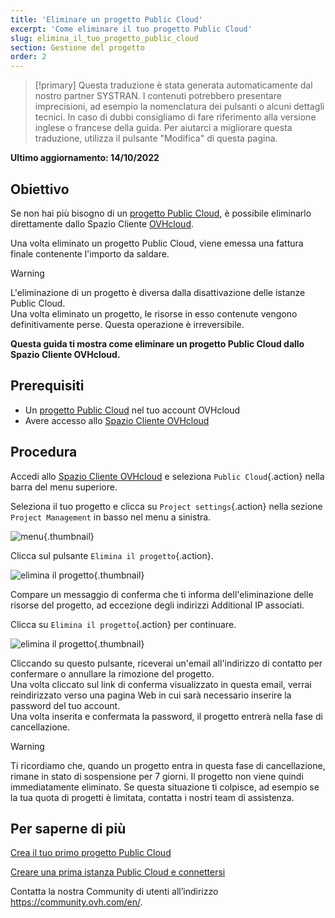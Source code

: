 ```yaml
---
title: 'Eliminare un progetto Public Cloud'
excerpt: 'Come eliminare il tuo progetto Public Cloud'
slug: elimina_il_tuo_progetto_public_cloud
section: Gestione del progetto
order: 2
---
```


> [!primary]
> Questa traduzione è stata generata automaticamente dal nostro partner SYSTRAN. I contenuti potrebbero presentare imprecisioni, ad esempio la nomenclatura dei pulsanti o alcuni dettagli tecnici. In caso di dubbi consigliamo di fare riferimento alla versione inglese o francese della guida. Per aiutarci a migliorare questa traduzione, utilizza il pulsante "Modifica" di questa pagina.
>

**Ultimo aggiornamento: 14/10/2022**

## Obiettivo

Se non hai più bisogno di un [progetto Public Cloud](https://www.ovhcloud.com/it/public-cloud/), è possibile eliminarlo direttamente dallo Spazio Cliente [OVHcloud](https://www.ovh.com/auth/?action=gotomanager&from=https://www.ovh.it/&ovhSubsidiary=it).

Una volta eliminato un progetto Public Cloud, viene emessa una fattura finale contenente l'importo da saldare.

> [!warning]
>
L'eliminazione di un progetto è diversa dalla disattivazione delle istanze Public Cloud.<br>
Una volta eliminato un progetto, le risorse in esso contenute vengono definitivamente perse. Questa operazione è irreversibile.
>

**Questa guida ti mostra come eliminare un progetto Public Cloud dallo Spazio Cliente OVHcloud.**

## Prerequisiti

- Un [progetto Public Cloud](https://www.ovhcloud.com/it/public-cloud/) nel tuo account OVHcloud
- Avere accesso allo [Spazio Cliente OVHcloud](https://www.ovh.com/auth/?action=gotomanager&from=https://www.ovh.it/&ovhSubsidiary=it)

## Procedura

Accedi allo [Spazio Cliente OVHcloud](https://www.ovh.com/auth/?action=gotomanager&from=https://www.ovh.it/&ovhSubsidiary=it) e seleziona `Public Cloud`{.action} nella barra del menu superiore.

Seleziona il tuo progetto e clicca su `Project settings`{.action} nella sezione `Project Management` in basso nel menu a sinistra.

![menu](images/deleteproject.png){.thumbnail}

Clicca sul pulsante `Elimina il progetto`{.action}.

![elimina il progetto](images/deleteproject1.png){.thumbnail}

Compare un messaggio di conferma che ti informa dell'eliminazione delle risorse del progetto, ad eccezione degli indirizzi Additional IP associati. 

Clicca su `Elimina il progetto`{.action} per continuare. 

![elimina il progetto](images/deleteproject2.png){.thumbnail}

Cliccando su questo pulsante, riceverai un'email all'indirizzo di contatto per confermare o annullare la rimozione del progetto.<br>
Una volta cliccato sul link di conferma visualizzato in questa email, verrai reindirizzato verso una pagina Web in cui sarà necessario inserire la password del tuo account.<br>
Una volta inserita e confermata la password, il progetto entrerà nella fase di cancellazione.


> [!warning]
> Ti ricordiamo che, quando un progetto entra in questa fase di cancellazione, rimane in stato di sospensione per 7 giorni. Il progetto non viene quindi immediatamente eliminato. Se questa situazione ti colpisce, ad esempio se la tua quota di progetti è limitata, contatta i nostri team di assistenza.

## Per saperne di più

[Crea il tuo primo progetto Public Cloud](https://docs.ovh.com/it/public-cloud/crea_il_primo_progetto_public_cloud/)

[Creare una prima istanza Public Cloud e connettersi](https://docs.ovh.com/it/public-cloud/primi-passi-public-cloud/)

Contatta la nostra Community di utenti all’indirizzo <https://community.ovh.com/en/>.
